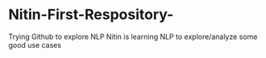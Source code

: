 # Nitin-First-Respository-
Trying Github to explore NLP
Nitin is learning NLP to explore/analyze some good use cases

